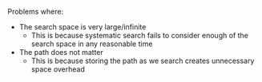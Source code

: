 Problems where:
- The search space is very large/infinite
	- This is because systematic search fails to consider enough of the search space in any reasonable time
- The path does not matter
	- This is because storing the path as we search creates unnecessary space overhead